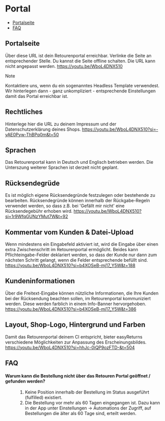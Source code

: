 # Portal

-   [Portalseite](#portal-url)
-   [FAQ](#faq)

<a name="portal-url"></a>

## Portalseite

Über diese URL ist dein Retourenportal erreichbar. Verlinke die Seite an entsprechender Stelle. Du kannst die Seite offline schalten. Die URL kann nicht angepasst werden. <a class="video">https://youtu.be/WboL4DNX510</a>

> [!NOTE]
> Kontaktiere uns, wenn du ein sogenanntes Headless Template verwendest. Wir hinterlegen dann - ganz unkompliziert - entsprechende Einstellungen damit das Portal erreichbar ist.

<a name="portal-policies"></a>

## Rechtliches

Hinterlege hier die URL zu deinem Impressum und der Datenschutzerklärung deines Shops. <a class="video">https://youtu.be/WboL4DNX510?si=-yAE0Pyw-ThBPq0m&t=50</a>

<a name="portal-languages"></a>

## Sprachen

Das Retourenportal kann in Deutsch und Englisch betrieben werden. Die Unterszung weiterer Sprachen ist derzeit nicht geplant.

<a name="portal-reasons"></a>

## Rücksendegrüde

Es ist möglich eigene Rücksendegründe festzulegen oder bestehende zu bearbeiten. Rücksendegründe können innerhalb der Rückgabe-Regeln verwendet werden, so dass z.B. bei 'Gefällt mir nicht' eine Rücksendegebühr erhoben wird. <a class="video">https://youtu.be/WboL4DNX510?si=1r9WfqGUNzYMut7W&t=92</a>

<a name="portal-comment"></a>

## Kommentar vom Kunden & Datei-Upload

Wenn mindestens ein Eingabefeld aktiviert ist, wird die Eingabe über einen extra Zwischenschritt im Retourenportal ermöglicht. Beides kann Pflichteingabe-Felder deklariert werden, so dass der Kunde nur dann zum nächsten Schritt gelangt, wenn die Felder entsprechende befüllt sind. <a class="video">https://youtu.be/WboL4DNX510?si=b4XOSeB-mj17_Y5W&t=188</a>

<a name="portal-infotexte"></a>

## Kundeninformationen

Über die Freitext-Eingabe können nützliche Informationen, die Ihre Kunden bei der Rücksendung beachten sollen, im Retourenportal kommuniziert werden. Diese werden farblich in einem Info-Banner hervorgehoben. <a class="video">https://youtu.be/WboL4DNX510?si=b4XOSeB-mj17_Y5W&t=386</a>

<a name="portal-design"></a>

## Layout, Shop-Logo, Hintergrund und Farben

Damit das Retourenportal deinem CI entspricht, bieter easyReturns verschiedene Möglichkeiten zur Anpassung des Erscheinungsbildes. <a class="video">https://youtu.be/WboL4DNX510?si=hhJc-0iQP9ozFTD-&t=504</a>

<a name="faq"></a>

## FAQ

<div class="faq-list">
<dl class="space-y-8">
<div>
<dt><h4>Warum kann die Bestellung nicht über das Retouren Portal geöffnet / gefunden werden?</h4></dt>
<dd>
<ol>
<li>Keine Position innerhalb der Bestellung im Status ausgeführt (fulfilled) existiert.</li>
<li>Die Bestellung vor mehr als 60 Tagen eingegangen ist. Dazu kann in der App unter Einstellungen -> Automations der Zugriff, auf Bestellungen die älter als 60 Tage sind, erteilt werden.</li>
</ol>
</dd>
</div>
</dl>
</div>
